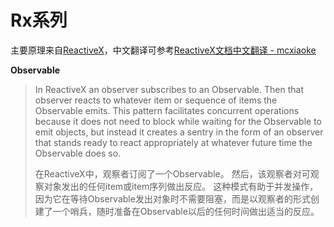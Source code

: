 # Rx系列

主要原理来自[ReactiveX](http://reactivex.io/)，中文翻译可参考[ReactiveX文档中文翻译 - mcxiaoke](https://mcxiaoke.gitbooks.io/rxdocs/content/Intro.html)

**Observable**

> In ReactiveX an observer subscribes to an Observable. Then that observer reacts to whatever item or sequence of items the Observable emits. This pattern facilitates concurrent operations because it does not need to block while waiting for the Observable to emit objects, but instead it creates a sentry in the form of an observer that stands ready to react appropriately at whatever future time the Observable does so.
>
> 在ReactiveX中，观察者订阅了一个Observable。 然后，该观察者对可观察对象发出的任何item或item序列做出反应。 这种模式有助于并发操作，因为它在等待Observable发出对象时不需要阻塞，而是以观察者的形式创建了一个哨兵，随时准备在Observable以后的任何时间做出适当的反应。

